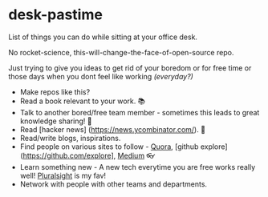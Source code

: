 # desk-pastime
List of things you can do while sitting at your office desk. 

No rocket-science, this-will-change-the-face-of-open-source repo. 

Just trying to give you ideas to get rid of your boredom or for free time or those days when you dont feel like working *(everyday?)*

* Make repos like this?
* Read a book relevant to your work. :books:
* Talk to another bored/free team member - sometimes this leads to great knowledge sharing! :speech_balloon:
* Read [hacker news] (https://news.ycombinator.com/). :newspaper:
* Read/write blogs, inspirations.
* Find people on various sites to follow - [Quora](https://quora.com), [github explore] (https://github.com/explore], [Medium](https://medium.com) :eyeglasses:
* Learn something new - A new tech everytime you are free works really well! [Pluralsight](https://www.pluralsight.com/) is my fav!
* Network with people with other teams and departments.



